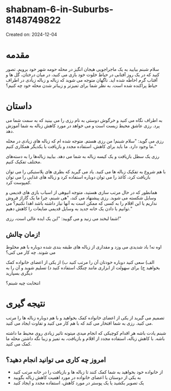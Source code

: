 # shabnam-6-in-Suburbs-8148749822

Created on: 2024-12-04

**مقدمه**
=================

سلام شبنم بیایید به یک ماجراجویی هیجان انگیز در محله حومه شهر خود برویم. تصور کنید که در یک روز آفتابی در حیاط خلوت خود بازی می کنید، در میان درختان، گل ها و آفتاب گرم احاطه شده اید. ناگهان متوجه می شوید که زباله و زباله زیادی در اطراف حیاط پراکنده شده است. به نظر شما برای تمیزتر و زیباتر شدن محله خود چه کنیم؟

**داستان**
==========

به اطراف نگاه می کنید و خرگوش دوستی به نام رزی را می بینید که به سمت شما می پرد. رزی عاشق محیط زیست است و می خواهد در مورد کاهش زباله به شما آموزش دهد.

رزی می گوید: "سلام شبنم! من رزی هستم. متوجه شده ام که زباله های زیادی در محله ما وجود دارد. ما باید برای کاهش، استفاده مجدد و بازیافت با یکدیگر همکاری کنیم."

رزی یک سطل بازیافت و یک کیسه زباله به شما می دهد. بیایید زباله‌ها را به دسته‌های مختلف تفکیک کنیم.

با هم شروع به تفکیک زباله ها می کنید. یاد می گیرید که بطری های پلاستیکی را می توان بازیافت کرد، کاغذ را می توان دوباره استفاده کرد و زباله های غذایی را می توان کمپوست کرد.

همانطور که در حال مرتب سازی هستید، متوجه انبوهی از اسباب بازی های قدیمی و وسایل شکسته می شوید. رزی پیشنهاد می کند، "هی شبنم، چرا ما یک گاراژ فروش نداریم یا این اقلام را به کسی که ممکن است به آنها نیاز داشته باشد اهدا نکنیم؟ می توانیم با دادن یک خانه جدید به وسایل قدیمی ضایعات را کاهش دهیم."

شما لبخند می زنید و می گویید: "این یک ایده عالی است، رزی!"

**زمان چالش!**
--------------------

اوه نه! باد شدیدی می وزد و مقداری از زباله های طبقه بندی شده دوباره با هم مخلوط می شوند. چه کار می کنی؟

الف) سعی کنید دوباره خودتان آن را مرتب کنید
ب) از یکی از اعضای خانواده کمک بخواهید
ج) برای سهولت از ابزاری مانند چنگک استفاده کنید
د) تسلیم شوید و آن را به دیگری بسپارید

انتخابت چیه شبنم؟

**نتیجه گیری**
===============

تصمیم می گیرید از یکی از اعضای خانواده کمک بخواهید و با هم دوباره زباله ها را مرتب می کنید. رزی به شما افتخار می کند که با هم کار می کنید و تفاوت ایجاد می کنید.

شبنم یادت باشه هر اقدام کوچیکی که انجام میدی میتونه تاثیر زیادی روی محیط ما داشته باشه. با کاهش زباله، استفاده مجدد از اقلام و بازیافت، به تمیز و زیبا نگه داشتن محله ما کمک می کنید.

**امروز چه کاری می توانید انجام دهید؟**
---------------------------

* از خانواده خود بخواهید به شما کمک کنند تا زباله ها و بازیافت را در خانه مرتب کنید
* به یکی از دوستان یا اعضای خانواده در مورد اهمیت کاهش زباله بگویید
* یک تصویر بکشید یا یک پوستر در مورد کاهش، استفاده مجدد و ایجاد کنید